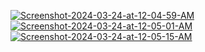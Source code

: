 <a href="https://ibb.co/LkfxF7W"><img src="https://i.ibb.co/smrKfYG/Screenshot-2024-03-24-at-12-04-59-AM.png" alt="Screenshot-2024-03-24-at-12-04-59-AM" border="0"></a>
<a href="https://ibb.co/h9G90b7"><img src="https://i.ibb.co/RbXb8fv/Screenshot-2024-03-24-at-12-05-01-AM.png" alt="Screenshot-2024-03-24-at-12-05-01-AM" border="0"></a>
<a href="https://ibb.co/kmdXPKd"><img src="https://i.ibb.co/HhJq97J/Screenshot-2024-03-24-at-12-05-15-AM.png" alt="Screenshot-2024-03-24-at-12-05-15-AM" border="0"></a>

